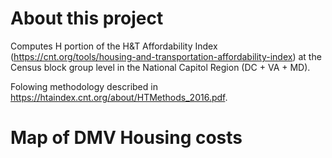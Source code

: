 # About this project
Computes H portion of the H&T Affordability Index (https://cnt.org/tools/housing-and-transportation-affordability-index) at the Census block group level in the National Capitol Region (DC + VA + MD).

Folowing methodology described in https://htaindex.cnt.org/about/HTMethods_2016.pdf.

# Map of DMV Housing costs
